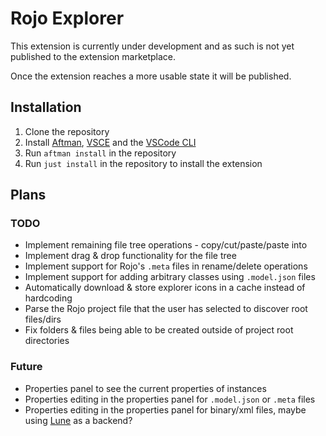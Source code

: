 # Rojo Explorer

This extension is currently under development and as such is not yet published to the extension marketplace.

Once the extension reaches a more usable state it will be published.

## Installation

1. Clone the repository
2. Install [Aftman](https://github.com/LPGhatguy/aftman), [VSCE](https://github.com/microsoft/vscode-vsce) and the [VSCode CLI](https://code.visualstudio.com/docs/editor/command-line)
3. Run `aftman install` in the repository
4. Run `just install` in the repository to install the extension

## Plans

### TODO

-   Implement remaining file tree operations - copy/cut/paste/paste into
-   Implement drag & drop functionality for the file tree
-   Implement support for Rojo's `.meta` files in rename/delete operations
-   Implement support for adding arbitrary classes using `.model.json` files
-   Automatically download & store explorer icons in a cache instead of hardcoding
-   Parse the Rojo project file that the user has selected to discover root files/dirs
-   Fix folders & files being able to be created outside of project root directories

### Future

-   Properties panel to see the current properties of instances
-   Properties editing in the properties panel for `.model.json` or `.meta` files
-   Properties editing in the properties panel for binary/xml files, maybe using [Lune](https://github.com/filiptibell/lune) as a backend?
